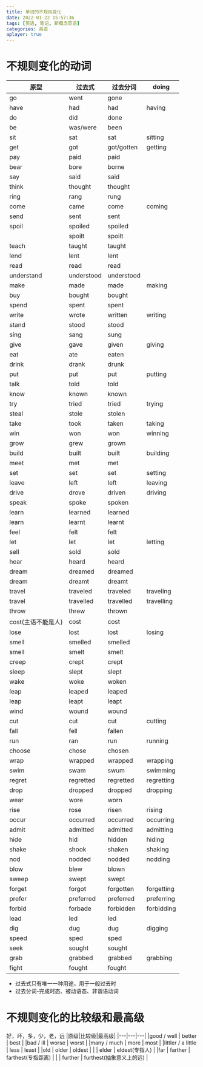```yaml
---
title: 单词的不规则变化
date: 2022-01-22 15:57:36
tags: [英语, 笔记, 新概念英语]
categories: 英语
aplayer: true
---
```

# 不规则变化的动词
|原型 |过去式 |过去分词 |doing |
|-|-|-|-|
|go | went | gone|
|have | had | had | having| 
|do | did| done|
|be | was/were| been|
|sit | sat | sat | sitting|
|get | got| got/gotten| getting|
|pay | paid| paid|
|bear| bore| borne|
|say | said| said|
|think| thought | thought|
|ring | rang | rung |
|come | came | come | coming|
|send | sent | sent |
|spoil | spoiled | spoiled |
| | spoilt | spoilt | 
|teach | taught | taught |
|lend | lent | lent |
|read | read | read |
|understand | understood | understood |
|make | made | made | making |
|buy | bought | bought |
|spend | spent | spent | 
|write | wrote | written | writing |
|stand | stood | stood |
|sing | sang | sung|
|give | gave | given | giving |
|eat | ate | eaten |
|drink | drank | drunk |
|put | put | put | putting |
|talk | told | told |
|know | known | known|
|try | tried | tried | trying |
|steal | stole | stolen |
|take | took | taken| taking |
|win | won | won | winning |
|grow | grew | grown |
|build |  built | built | building |
|meet | met | met |
|set | set | set | setting |
|leave | left | left | leaving |
|drive | drove | driven | driving |
|speak | spoke | spoken |
|learn | learned | learned |
|learn | learnt | learnt |
|feel | felt | felt |
|let | let | let | letting |
|sell | sold | sold |
|hear | heard | heard |
|dream | dreamed | dreamed |
|dream | dreamt | dreamt |
|travel | traveled | traveled | traveling |
|travel | travelled | travelled | travelling |
|throw | threw | thrown |
|cost(主语不能是人) | cost | cost |
|lose | lost | lost | losing |
|smell | smelled | smelled |
|smell | smelt | smelt |
|creep | crept | crept |
|sleep | slept | slept |
|wake | woke | woken |
|leap | leaped | leaped |
|leap | leapt | leapt |
|wind | wound | wound |
|cut | cut | cut | cutting |
|fall | fell | fallen |
|run | ran | run | running |
|choose | chose | chosen |
|wrap | wrapped | wrapped | wrapping |
|swim | swam | swum | swimming |
|regret | regretted | regretted | regretting |
|drop | dropped | dropped | dropping |
|wear | wore | worn |
|rise | rose | risen | rising |
|occur | occurred | occurred | occurring |
|admit | admitted | admitted | admitting |
|hide | hid | hidden | hiding |
|shake | shook | shaken | shaking |
|nod | nodded | nodded | nodding |
|blow | blew | blown |
|sweep | swept | swept |
|forget | forgot | forgotten | forgetting |
|prefer | preferred | preferred | preferring |
|forbid | forbade | forbidden | forbidding |
|lead | led | led |
|dig | dug | dug | digging |
|speed | sped | sped |
|seek | sought | sought |
|grab | grabbed | grabbed | grabbing |
|fight | fought | fought |

- 过去式只有唯一一种用途，用于一般过去时
- 过去分词-完成时态、被动语态、非谓语动词

# 不规则变化的比较级和最高级
好，坏，多，少，老，远
|原级|比较级|最高级|
|---|---|---|
|good / well | better | best |
|bad / ill | worse | worst |
|many / much | more | most |
|littler / a little | less | least |
|old | older | oldest |
| | elder | eldest(专指人) |
|far | farther | farthest(专指距离) |
| | further | furthest(抽象意义上的远) |

